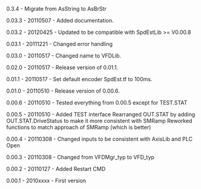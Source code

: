 0.3.4 - Migrate from AsString to AsBrStr

0.03.3 - 20110507 - Added documentation.

0.03.2 - 20120425 - Updated to be compatible with SpdEstLib >= V0.00.8

0.03.1 - 20111221 - Changed error handling

0.03.0 - 20110517 - Changed name to VFDLib.

0.02.0 - 20110517 - Release version of 0.01.1.

0.01.1 - 20110517 - Set default encoder SpdEst.tf to 100ms.

0.01.0 - 20110510 - Release version of 0.00.6.

0.00.6 - 20110510 - Tested everything from 0.00.5 except for TEST.STAT

0.00.5 - 20110510 - Added TEST interface
			Rearranged OUT.STAT by adding OUT.STAT.DriveStatus to make it more consistent with SMRamp
			Reworked functions to match approach of SMRamp (which is better)

0.00.4 - 20110308 - Changed inputs to be consistent with AxisLib and PLC Open

0.00.3 - 20110308 - Changed from VFDMgr_typ to VFD_typ

0.00.2 - 20110127 - Added Restart CMD

0.00.1 - 2010xxxx - First version

